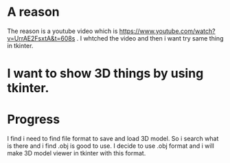 # A reason
The reason is a youtube video which is https://www.youtube.com/watch?v=UrrAE2FsxtA&t=608s .
I whtched the video and then i want try same thing in tkinter.

# I want to show 3D things by using tkinter.

# Progress
I find i need to find file format to save and load 3D model.
So i search what is there and i find .obj is good to use.
I decide to use .obj format and i will make 3D model viewer in tkinter with this format.
